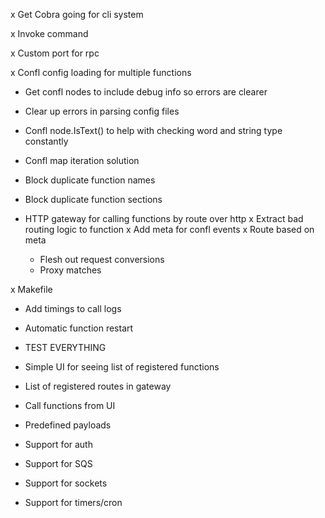 x Get Cobra going for cli system

x Invoke command

x Custom port for rpc

x Confl config loading for multiple functions
  - Get confl nodes to include debug info so errors are clearer
  - Clear up errors in parsing config files
  - Confl node.IsText() to help with checking word and string type constantly
  - Confl map iteration solution
  - Block duplicate function names
  - Block duplicate function sections

- HTTP gateway for calling functions by route over http
  x Extract bad routing logic to function
  x Add meta for confl events
  x Route based on meta
  - Flesh out request conversions
  - Proxy matches

x Makefile

- Add timings to call logs
- Automatic function restart

- TEST EVERYTHING

- Simple UI for seeing list of registered functions
- List of registered routes in gateway
- Call functions from UI
- Predefined payloads

- Support for auth
- Support for SQS
- Support for sockets
- Support for timers/cron


